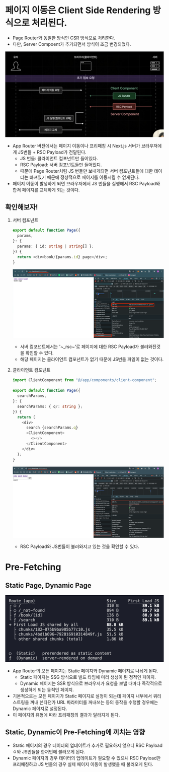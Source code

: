 # 페이지 이동은 Client Side Rendering 방식으로 처리된다.

- Page Router와 동일한 방식인 CSR 방식으로 처리한다.
- 다만, Server Compoent가 추가되면서 방식이 조금 변경되었다.

![alt text](3-6_CSR_img.png)

- App Router 버전에서는 페이지 이동이나 프리패칭 시 Next.js 서버가 브라우저에게 JS번들 + RSC Payload가 전달된다.
  - JS 번들: 클라이언트 컴포넌트만 들어있다.
  - RSC Payload: 서버 컴포넌트들만 들어있디.
  - 때문에 Page Router처럼 JS 번들만 보내게되면 서버 컴포넌트들에 대한 데이터는 빠져있기 때문에 정상적으로 페이지를 이동시킬 수 없게된다.
- 페이지 이동이 발생하게 되면 브라우저에서 JS 번들을 실행해서 RSC Payload와 합쳐 페이지를 교체하게 되는 것이다.

## 확인해보자!

1.  서버 컴포넌트

    ```ts
    export default function Page({
      params,
    }: {
      params: { id: string | string[] };
    }) {
      return <div>book/{params.id} page</div>;
    }
    ```

    ![alt text](3-6_CSR_img2.png)

    - 서버 컴포넌트에서는 '~\_rsc~'로 페이지에 대한 RSC Payload가 불러와진것을 확인할 수 있다.
    - 해당 페이지는 클라이언트 컴포넌트가 없기 때문에 JS번들 파일이 없는 것이다.

2.  클라이언트 컴포넌트

    ```ts
    import ClientComponent from "@/app/components/client-component";

    export default function Page({
      searchParams,
    }: {
      searchParams: { q?: string };
    }) {
      return (
        <div>
          search {searchParams.q}
          <ClientComponent>
            <></>
          </ClientComponent>
        </div>
      );
    }
    ```

    ![alt text](3-6_CSR_img3.png)

    - RSC Payload와 JS번들이 불러와지고 있는 것을 확인할 수 있다.

# Pre-Fetching

## Static Page, Dynamic Page

![alt text](3-6_PreFetching.png)

- App Router의 모든 페이지는 Static 페이지와 Dynamic 페이지로 나뉘게 된다.
  - Static 페이지는 SSG 방식으로 빌드 타임에 미리 생성이 된 정적인 페이지.
  - Dynamic 페이지는 SSR 방식으로 브라우저가 요청을 보낼 때마다 즉각적으로 생성하게 되는 동적인 페이지.
- 기본적으로는 모든 페이지가 Static 페이지로 설정이 되는데 페이지 내부에서 쿼리스트링을 꺼내 쓴다던가 URL 파라미터를 꺼내쓰는 등의 동작을 수행할 경우에는 Dynamic 페이지로 설정된다.
- 이 페이지의 유형에 따라 프리패칭의 결과가 달라지게 된다.

## Static, Dynamic이 Pre-Fetching에 끼치는 영향

- Static 페이지의 경우 데이터의 업데이트가 추가로 필요하지 않으니 RSC Payloadㅇ와 JS번들을 한꺼번에 불러오게 된다.
- Dynamic 페이지의 경우 데이터의 업데이트가 필요할 수 있으니 RSC Payload만 프리패칭하고 JS 번들의 경우 실제 페이지 이동이 발생했을 때 불러오게 된다.
